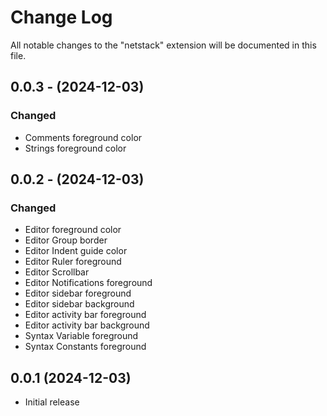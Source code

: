 # Change Log

All notable changes to the "netstack" extension will be documented in this file.

## 0.0.3 - (2024-12-03)

### Changed

- Comments foreground color
- Strings foreground color

## 0.0.2 - (2024-12-03)

### Changed

- Editor foreground color
- Editor Group border
- Editor Indent guide color
- Editor Ruler foreground
- Editor Scrollbar
- Editor Notifications foreground
- Editor sidebar foreground
- Editor sidebar background
- Editor activity bar foreground
- Editor activity bar background
- Syntax Variable foreground
- Syntax Constants foreground

## 0.0.1 (2024-12-03)

- Initial release
